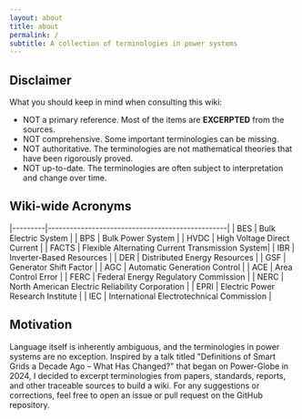 ```yaml
---
layout: about
title: about
permalink: /
subtitle: A collection of terminologies in power systems
---
```


## Disclaimer

What you should keep in mind when consulting this wiki:

- NOT a primary reference. Most of the items are **EXCERPTED** from the sources.
- NOT comprehensive. Some important terminologies can be missing.
- NOT authoritative. The terminologies are not mathematical theories that have been rigorously proved.
- NOT up-to-date. The terminologies are often subject to interpretation and change over time.

## Wiki-wide Acronyms

|---------|-------------------------------------------------|
| BES | Bulk Electric System |
| BPS | Bulk Power System |
| HVDC | High Voltage Direct Current |
| FACTS | Flexible Alternating Current Transmission System|
| IBR | Inverter-Based Resources |
| DER | Distributed Energy Resources |
| GSF | Generator Shift Factor |
| AGC | Automatic Generation Control |
| ACE | Area Control Error |
| FERC | Federal Energy Regulatory Commission |
| NERC | North American Electric Reliability Corporation |
| EPRI | Electric Power Research Institute |
| IEC | International Electrotechnical Commission |

## Motivation

Language itself is inherently ambiguous, and the terminologies in power systems are no exception.
Inspired by a talk titled "Definitions of Smart Grids a Decade Ago – What Has Changed?" that began
on Power-Globe in 2024, I decided to excerpt terminologies from papers, standards, reports, and
other traceable sources to build a wiki.
For any suggestions or corrections, feel free to open an issue or pull request on the GitHub repository.
